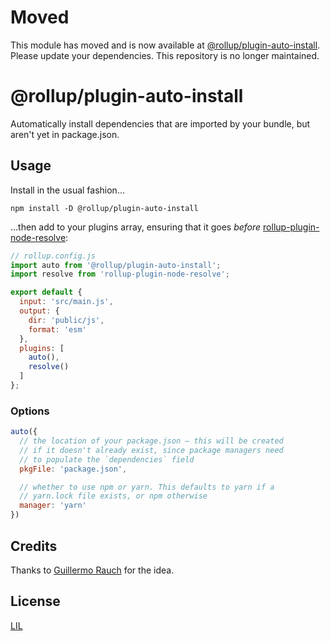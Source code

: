 # Moved

This module has moved and is now available at [@rollup/plugin-auto-install](https://github.com/rollup/plugins). Please update your dependencies. This repository is no longer maintained.

# @rollup/plugin-auto-install

Automatically install dependencies that are imported by your bundle, but aren't yet in package.json.

## Usage

Install in the usual fashion...

```
npm install -D @rollup/plugin-auto-install
```

...then add to your plugins array, ensuring that it goes *before* [rollup-plugin-node-resolve](https://github.com/rollup/rollup-plugin-node-resolve):

```js
// rollup.config.js
import auto from '@rollup/plugin-auto-install';
import resolve from 'rollup-plugin-node-resolve';

export default {
  input: 'src/main.js',
  output: {
    dir: 'public/js',
    format: 'esm'
  },
  plugins: [
    auto(),
    resolve()
  ]
};
```

### Options

```js
auto({
  // the location of your package.json — this will be created
  // if it doesn't already exist, since package managers need
  // to populate the `dependencies` field
  pkgFile: 'package.json',

  // whether to use npm or yarn. This defaults to yarn if a
  // yarn.lock file exists, or npm otherwise
  manager: 'yarn'
})
```

## Credits

Thanks to [Guillermo Rauch](https://twitter.com/rauchg) for the idea.


## License

[LIL](LICENSE)
